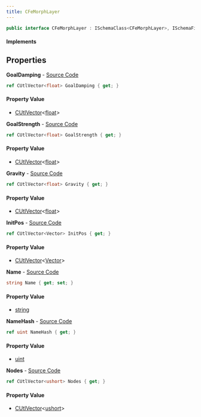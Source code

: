 ```yaml
---
title: CFeMorphLayer
---
```


```csharp
public interface CFeMorphLayer : ISchemaClass<CFeMorphLayer>, ISchemaField, ISchemaClass, INativeHandle
```

#### Implements

## Properties

**GoalDamping** - [Source Code](https://github.com/swiftly-solution/swiftlys2/blob/main/managed/src/SwiftlyS2.Generated/Schemas/Interfaces/CFeMorphLayer.cs#L28)

```csharp
ref CUtlVector<float> GoalDamping { get; }
```

#### Property Value

- [CUtlVector](/docs/api/shared/natives/cutlvector-1)<[float](https://learn.microsoft.com/dotnet/api/system.single)>

**GoalStrength** - [Source Code](https://github.com/swiftly-solution/swiftlys2/blob/main/managed/src/SwiftlyS2.Generated/Schemas/Interfaces/CFeMorphLayer.cs#L26)

```csharp
ref CUtlVector<float> GoalStrength { get; }
```

#### Property Value

- [CUtlVector](/docs/api/shared/natives/cutlvector-1)<[float](https://learn.microsoft.com/dotnet/api/system.single)>

**Gravity** - [Source Code](https://github.com/swiftly-solution/swiftlys2/blob/main/managed/src/SwiftlyS2.Generated/Schemas/Interfaces/CFeMorphLayer.cs#L24)

```csharp
ref CUtlVector<float> Gravity { get; }
```

#### Property Value

- [CUtlVector](/docs/api/shared/natives/cutlvector-1)<[float](https://learn.microsoft.com/dotnet/api/system.single)>

**InitPos** - [Source Code](https://github.com/swiftly-solution/swiftlys2/blob/main/managed/src/SwiftlyS2.Generated/Schemas/Interfaces/CFeMorphLayer.cs#L22)

```csharp
ref CUtlVector<Vector> InitPos { get; }
```

#### Property Value

- [CUtlVector](/docs/api/shared/natives/cutlvector-1)<[Vector](/docs/api/shared/natives/vector)>

**Name** - [Source Code](https://github.com/swiftly-solution/swiftlys2/blob/main/managed/src/SwiftlyS2.Generated/Schemas/Interfaces/CFeMorphLayer.cs#L16)

```csharp
string Name { get; set; }
```

#### Property Value

- [string](https://learn.microsoft.com/dotnet/api/system.string)

**NameHash** - [Source Code](https://github.com/swiftly-solution/swiftlys2/blob/main/managed/src/SwiftlyS2.Generated/Schemas/Interfaces/CFeMorphLayer.cs#L18)

```csharp
ref uint NameHash { get; }
```

#### Property Value

- [uint](https://learn.microsoft.com/dotnet/api/system.uint32)

**Nodes** - [Source Code](https://github.com/swiftly-solution/swiftlys2/blob/main/managed/src/SwiftlyS2.Generated/Schemas/Interfaces/CFeMorphLayer.cs#L20)

```csharp
ref CUtlVector<ushort> Nodes { get; }
```

#### Property Value

- [CUtlVector](/docs/api/shared/natives/cutlvector-1)<[ushort](https://learn.microsoft.com/dotnet/api/system.uint16)>

